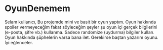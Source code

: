 # OyunDenemem
Selam kullanıcı,
Bu projemde mini ve basit bir oyun yaptım. Oyun hakkında spoiler vermeyeceğim fakat söyleceğim şeyler şu oyun içi gerçek bilgilerini (e-posta, şifre vb.) kullanma. Sadece randomize (uydurma) bilgiler kullan.
Oyun hakkında şüphelerin varsa bana ilet. Gerekirse baştan yazarım oyunu.
İyi eğlenceler.
